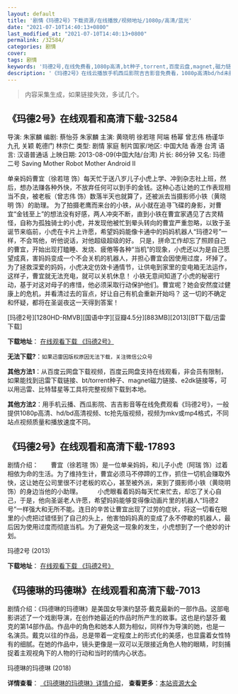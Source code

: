 ```yaml
---
layout: default
title: '剧情《玛德2号》下载资源/在线播放/视频地址/1080p/高清/蓝光'
date: "2021-07-10T14:40:13+0800"
last_modified_at: "2021-07-10T14:40:13+0800"
permalink: /32584/
categories: 剧情
cover:
tags: 剧情
keywords: '玛德2号,在线免费看,1080p高清,bt种子,torrent,百度云盘,magnet,磁力链,迅雷下载资源'
description: '《玛德2号》在线云播放手机西瓜影院吉吉影音免费看，1080p高清bd/hd未删减完整版和tc抢先枪版，mkv/mp4格式，附带bt/torrent种子、magnet/磁力链、百度云盘、网盘资源迅雷下载链接'
---
```


>内容采集生成，如果链接失效，多试几个。


## 《玛德2号》在线观看和高清下载-32584

导演: 朱家麟 编剧: 蔡怡芬 朱家麟 主演: 黄晓明 徐若瑄 阿端 杨幂 曾志伟 杨谨华 九孔 关颖 乾德门 林宗仁 类型: 剧情 家庭 制片国家/地区: 中国大陆 香港 台湾 语言: 汉语普通话 上映日期: 2013-08-09(中国大陆/台湾) 片长: 86分钟 又名: 玛德二号 Saving Mother Robot Mother Android Ⅱ

单亲妈妈曹宜（徐若瑄 饰）每天忙于送八岁儿子小虎上学、冲到杂志社上班，然后，想办法赚各种外快，不放弃任何可以到手的金钱。这种心态让她的工作表现相当不良，被老板（曾志伟 饰）数落半天也就算了，还被派去当摄影师小铁（黄晓明 饰）的助理。 为了拍摄老鹰而来台的小铁，从小就在追寻飞碟的身影，对曹宜“金钱至上”的想法没有好感，两人冲突不断，直到小铁在曹宜家遇见了古灵精怪，自称为孤独骑士的小虎，并发现他被忙到晕头转向的曹宜严重忽略，以致于圣诞节来临前，小虎在卡片上许愿，希望妈妈能像卡通中的妈妈机器人“玛德2号”一样，不会骂他，听他说话，对他超级超级的好。 只是，拼命工作却忘了照顾自己的曹宜，开始出现打瞌睡、发烧、疲倦等各种“当机”的现象，小虎还以为是自己愿望成真，害妈妈变成一个不会关机的机器人，并担心曹宜会因使用过度，坏掉了。为了拯救深爱的妈妈，小虎决定仿效卡通情节，让供电到家里的变电箱无法运作，这样子，曹宜就无法充电，就可以关机休息！ 小铁无意间知道了小虎的秘密行动，基于对这对母子的疼惜，他必须采取行动保护他们。曹宜呢？她会安然度过健康上的危机，并看清过去的盲点，好让自己有机会重新开始吗？ 这一切的不确定和怀疑，都将在圣诞夜这一天得到答案！


[玛德2号][1280HD-RMVB][国语中字][豆瓣4.5分][883MB][2013][BT下载/迅雷下载]

**下载地址**： [在线观看下载 《玛德2号》](https://www.btdx8.com/torrent/saving_mother_robot_2013.html) 


**无法下载?**：`如果迅雷因版权原因无法下载，关注微信公众号 `

**其他方法1**：从百度云网盘下载视频，百度云网盘支持在线观看，非会员有限制，如果能找到迅雷下载链接、bt/torrent种子、magnet磁力链接、e2dk链接等，可以用迅雷、比特彗星等工具将完整视频下载到本地。

**其他方法2**：用手机云播、西瓜影院、吉吉影音等在线免费观看《玛德2号》，一般提供1080p高清、hd/bd高清视频、tc抢先版视频，视频为mkv或mp4格式，不同站点视频质量和播放速度不同。


## 《玛德2号》在线观看和高清下载-17893

剧情介绍：　　曹宜（徐若瑄 饰）是一位单亲妈妈，和儿子小虎（阿瑞 饰）过着相依为命的生活。为了维持生计，曹宜必须马不停蹄的工作，抓住一切机会赚取外快，这让她在公司里很不讨老板的欢心，甚至被外派，来到了摄影师小铁（黄晓明 饰）的身边当他的小助理。  　　小虎眼看着妈妈每天忙来忙去，却忘了关心自己，于是，他向圣诞老人许愿，希望妈妈能够变得像动画片里的机器人“玛德2号”一样强大和无所不能。连日的辛苦让曹宜出现了过劳的症状，将这一切看在眼里的小虎把过错怪到了自己的头上，他害怕妈妈真的变成了永不停歇的机器人，最后因为使用过度而彻底当机。为了避免这一现象的发生，小虎想到了一个绝妙的计划。


玛德2号 (2013)

**下载地址**： [在线观看下载 《玛德2号》](https://www.btbtdy.me/btdy/dy3340.html) 


## 《玛德琳的玛德琳》在线观看和高清下载-7013

剧情介绍：《玛德琳的玛德琳》是美国女导演约瑟芬·戴克最新的一部作品。这部电影讲述了一个戏剧导演，在创作她最近的作品时所产生的故事。这也是约瑟芬·戴克的第14部作品。作品中的角色和她本人颇为相似，同样作为导演的她，也是一名演员。戴克以往的作品，总是带着一定程度上的形式化的美感，也显露着女性特有的细腻。在她的作品中，镜头更像是一双可以无限接近角色人物的眼睛，时刻捕捉着主观视角下的人物的行动和当时的情内心状态。


玛德琳的玛德琳 (2018)

**详情查看**： [《玛德琳的玛德琳》详情介绍](/movie/7013/)， **查看更多**：[本站资源大全](/movie/t/all/)

